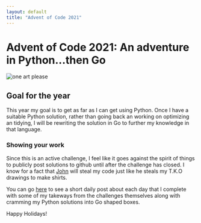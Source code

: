 ```yaml
---
layout: default
title: "Advent of Code 2021"
---
```


# Advent of Code 2021:  An adventure in Python...then Go
![one art please](/aaronlael.github.io/assets/img/python_vs_go.png)

## Goal for the year

This year my goal is to get as far as I can get using Python.  Once I have a suitable Python
solution, rather than going back an working on optimizing an tidying, I will be rewriting the solution
in Go to further my knowledge in that language.

### Showing your work

Since this is an active challenge, I feel like it goes against the spirit of things to publicly post solutions to github until after the challenge has closed. I know for a fact that [John](https://github.com/Nhawdge) will steal my code just like he steals my T.K.O drawings to make shirts.

You can go [here](https://aaronlael.github.io/2021/) to see a short daily post about each day that I complete with some of my takeways from the challenges themselves along with cramming my Python solutions into Go shaped boxes.

Happy Holidays!
